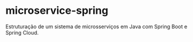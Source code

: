 # microservice-spring
Estruturação de um sistema de microsserviços em Java com Spring Boot e Spring Cloud.
